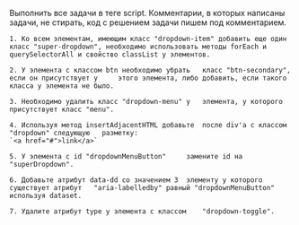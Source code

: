 Выполнить все задачи в теге script. Комментарии, в которых написаны задачи, не стирать, код с решением задачи пишем под комментарием.

    1. Ко всем элементам, имеющим класс "dropdown-item" добавить еще один класс "super-dropdown", необходимо использовать методы forEach и querySelectorAll и свойство classList у элементов.
    
    2. У элемента с классом btn необходимо убрать   класс "btn-secondary", если он присутствует у     этого элемента, либо добавить, если такого  класса у элемента не было.
    
    3. Необходимо удалить класс "dropdown-menu" у   элемента, у которого присутствует класс "menu".
    
    4. Используя метод insertAdjacentHTML добавьте  после div'a с классом "dropdown" следующую   разметку:
    `<a href="#">link</a>`
    
    5. У элемента с id "dropdownMenuButton"     замените id на "superDropdown".

    6. Добавьте атрибут data-dd со значением 3  элементу у которого существует атрибут   "aria-labelledby" равный "dropdownMenuButton"     используя dataset.
    
    7. Удалите атрибут type у элемента с классом    "dropdown-toggle".